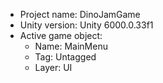 <!-- UNITY CODE ASSIST INSTRUCTIONS START -->
- Project name: DinoJamGame
- Unity version: Unity 6000.0.33f1
- Active game object:
  - Name: MainMenu
  - Tag: Untagged
  - Layer: UI
<!-- UNITY CODE ASSIST INSTRUCTIONS END -->
